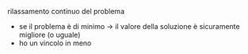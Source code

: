 rilassamento continuo del problema
- se il problema è di minimo -> il valore della soluzione è sicuramente migliore (o uguale)
- ho un vincolo in meno